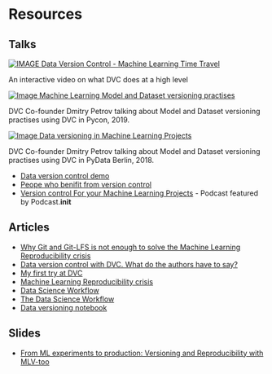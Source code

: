 # Resources

## Talks

[![IMAGE Data Version Control - Machine Learning Time
Travel](https://img.youtube.com/vi/4h6I9_xeYA4/0.jpg)](https://www.youtube.com/watch?v=4h6I9_xeYA4)

An interactive video on what DVC does at a high level

[![Image Machine Learning Model and Dataset versioning
practises](https://img.youtube.com/vi/jkfh2PM5Sz8/0.jpg)](https://www.youtube.com/watch?v=jkfh2PM5Sz8)

DVC Co-founder Dmitry Petrov talking about Model and Dataset versioning
practises using DVC in Pycon, 2019.

[![Image Data versioning in Machine Learning
Projects](https://img.youtube.com/vi/BneW7jgB298/0.jpg)](https://www.youtube.com/watch?v=BneW7jgB298)

DVC Co-founder Dmitry Petrov talking about Model and Dataset versioning
practises using DVC in PyData Berlin, 2018.

- [Data version control demo](https://www.youtube.com/watch?v=mOSFQblyOl4)
- [Peope who benifit from version control](https://www.youtube.com/watch?v=vEeiFth9SeE)
- [ Version control For your Machine Learning Projects](https://www.pythonpodcast.com/data-version-control-episode-206/) -
  Podcast featured by Podcast.**init**

## Articles

- [Why Git and Git-LFS is not enough to solve the Machine Learning Reproducibility crisis](https://towardsdatascience.com/why-git-and-git-lfs-is-not-enough-to-solve-the-machine-learning-reproducibility-crisis-f733b49e96e8)
- [Data version control with DVC. What do the authors have to say?](https://towardsdatascience.com/data-version-control-with-dvc-what-do-the-authors-have-to-say-3c3b10f27ee)
- [My first try at DVC](https://stdiff.net/MB2019051301.html)
- [Machine Learning Reproducibility crisis](https://petewarden.com/2018/03/19/the-machine-learning-reproducibility-crisis/)
- [Data Science Workflow](http://fouryears.eu/2018/11/29/the-data-science-workflow/)
- [The Data Science Workflow](https://towardsdatascience.com/the-data-science-workflow-43859db0415)
- [Data versioning notebook](https://www.kaggle.com/rtatman/kerneld4769833fe)

## Slides

- [From ML experiments to production: Versioning and Reproducibility with MLV-too](https://peopledoc.github.io/mlv-tools-tutorial/talks/pyData/presentation.html#/)
